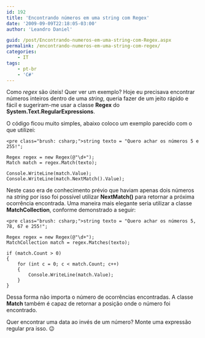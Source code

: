 ```yaml
---
id: 192
title: 'Encontrando números em uma string com Regex'
date: '2009-09-09T22:18:05-03:00'
author: 'Leandro Daniel'

guid: /post/Encontrando-numeros-em-uma-string-com-Regex.aspx
permalink: /encontrando-numeros-em-uma-string-com-regex/
categories:
    - IT
tags:
    - pt-br
    - 'C#'
---
```


Como *regex* são úteis! Quer ver um exemplo? Hoje eu precisava encontrar números inteiros dentro de uma *string*, queria fazer de um jeito rápido e fácil e sugeriram-me usar a classe **Regex** do **System.Text.RegularExpressions**.

O código ficou muito simples, abaixo coloco um exemplo parecido com o que utilizei:

```
<pre class="brush: csharp;">string texto = "Quero achar os números 5 e 255!";

Regex regex = new Regex(@"\d+");
Match match = regex.Match(texto);

Console.WriteLine(match.Value);
Console.WriteLine(match.NextMatch().Value);
```

Neste caso era de conhecimento prévio que haviam apenas dois números na *string* por isso foi possível utilizar **NextMatch()** para retornar a próxima ocorrência encontrada. Uma maneira mais elegante seria utilizar a classe **MatchCollection**, conforme demonstrado a seguir:

```
<pre class="brush: csharp;">string texto = "Quero achar os números 5, 78, 67 e 255!";

Regex regex = new Regex(@"\d+");
MatchCollection match = regex.Matches(texto);

if (match.Count > 0)
{
    for (int c = 0; c < match.Count; c++)
    {
        Console.WriteLine(match.Value); 
    }
}
```

Dessa forma não importa o número de ocorrências encontradas. A classe **Match** também é capaz de retornar a posição onde o número foi encontrado.

Quer encontrar uma data ao invés de um número? Monte uma expressão regular pra isso. 😉
